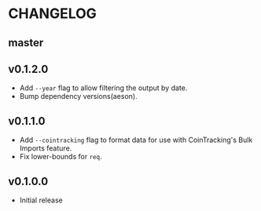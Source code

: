 # CHANGELOG

## master


## v0.1.2.0

* Add `--year` flag to allow filtering the output by date.
* Bump dependency versions(aeson).


## v0.1.1.0

* Add `--cointracking` flag to format data for use with CoinTracking's Bulk
  Imports feature.
* Fix lower-bounds for `req`.


## v0.1.0.0

* Initial release

